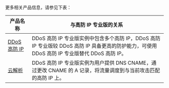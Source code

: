 更多相关产品信息，请参见下表：

| 产品名称  | 与高防 IP 专业版的关系                                         |
| --------- | ------------------------------------------------------------ |
|[ DDoS 高防 IP](https://cloud.tencent.com/document/product/1014) | DDoS 高防 IP 专业版实例中包含多个高防 IP，DDoS 高防 IP 专业版较 DDoS 高防 IP 具备更高的防护能力，可使用 DDoS 高防 IP 专业版替代 DDoS 高防 IP。 |
| [云解析](https://cloud.tencent.com/document/product/302)    | DDoS 高防 IP 专业版实例为用户提供 DNS CNAME，通过更改 CNAME 的 A 记录，将流量调度到与当前攻击匹配的高防 IP 上。 |
